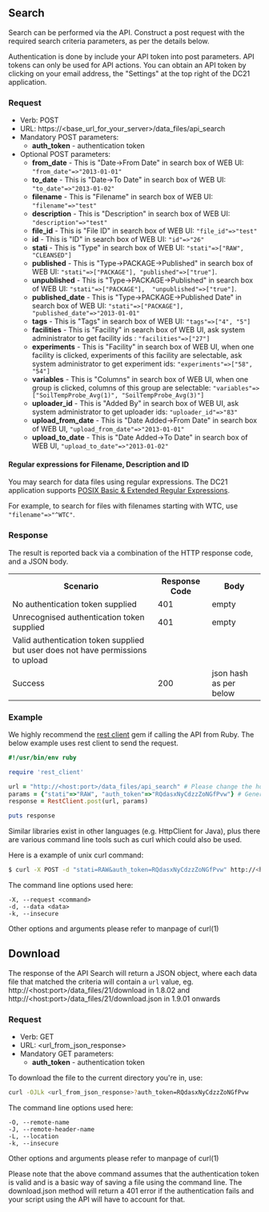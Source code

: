 ## Search
Search can be performed via the API. Construct a post request with the required search criteria parameters, as per the details below. 

Authentication is done by include your API token into post parameters. API tokens can only be used for API actions. You can obtain an API token by clicking on your email address, the "Settings" at the top right of the DC21 application.

### Request

* Verb: POST
* URL: https://\<base_url_for_your_server\>/data_files/api_search
* Mandatory POST parameters:
  * **auth_token** - authentication token
* Optional POST parameters:
  * **from_date** - This is "Date->From Date" in search box of WEB UI: `"from_date"=>"2013-01-01"`
  * **to_date** - This is "Date->To Date" in search box of WEB UI: `"to_date"=>"2013-01-02"`
  * **filename** - This is "Filename" in search box of WEB UI: `"filename"=>"test"`
  * **description** - This is "Description" in search box of WEB UI: `"description"=>"test"`
  * **file_id** - This is "File ID" in search box of WEB UI: `"file_id"=>"test"`
  * **id** - This is "ID" in search box of WEB UI: `"id"=>"26"`
  * **stati** - This is "Type" in search box of WEB UI: `"stati"=>["RAW", "CLEANSED"]`
  * **published** - This is "Type->PACKAGE->Published" in search box of WEB UI: `"stati"=>["PACKAGE"], "published"=>["true"]`.
  * **unpublished** - This is "Type->PACKAGE->Published" in search box of WEB UI: `"stati"=>["PACKAGE"],  "unpublished"=>["true"]`.
  * **published_date** - This is "Type->PACKAGE->Published Date" in search box of WEB UI: `"stati"=>["PACKAGE"], "published_date"=>"2013-01-01"`
  * **tags** - This is "Tags" in search box of WEB UI: `"tags"=>["4", "5"]`
  * **facilities** - This is "Facility" in search box of WEB UI, ask system administrator to get facility ids : `"facilities"=>["27"]`
  * **experiments** - This is "Facility" in search box of WEB UI, when one facility is clicked, experiments of this facility are selectable, ask system administrator to get experiment ids: `"experiments"=>["58", "54"]`
  * **variables** - This is "Columns" in search box of WEB UI, when one group is clicked, columns of this group are selectable: `"variables"=>["SoilTempProbe_Avg(1)", "SoilTempProbe_Avg(3)"]`
  * **uploader_id** - This is "Added By" in search box of WEB UI, ask system administrator to get uploader ids: `"uploader_id"=>"83"`
  * **upload_from_date** - This is "Date Added->From Date" in search box of WEB UI, `"upload_from_date"=>"2013-01-01"`
  * **upload_to_date** - This is "Date Added->To Date" in search box of WEB UI, `"upload_to_date"=>"2013-01-02"`

#### Regular expressions for Filename, Description and ID

You may search for data files using regular expressions. The DC21 application supports [POSIX Basic & Extended Regular Expressions](http://en.wikipedia.org/wiki/Regular_expression#POSIX_Basic_Regular_Expressions).

For example, to search for files with filenames starting with WTC, use `"filename"=>"^WTC"`.

### Response
The result is reported back via a combination of the HTTP response code, and a JSON body.
<table>
 <tr>
  <th>Scenario</th>
  <th>Response Code</th>
  <th>Body</th>
 </tr>
 <tr>
  <td>No authentication token supplied</td>
  <td>401</td>
  <td>empty</td>
 </tr>
 <tr>
  <td>Unrecognised authentication token supplied</td>
  <td>401</td>
  <td>empty</td>
 </tr>
 <tr>
  <td>Valid authentication token supplied but user does not
  have permissions to upload</td>
  <td></td>
  <td></td>
 </tr>
 <tr>
  <td>Success</td>
  <td>200</td>
  <td>json hash as per below</td>
 </tr>
</table>


### Example
We highly recommend the [rest client](https://github.com/archiloque/rest-client) gem if calling the API from Ruby. The below example uses rest client to send the request.

```ruby
#!/usr/bin/env ruby

require 'rest_client'

url = "http://<host:port>/data_files/api_search" # Please change the host:port part!
params = {"stati"=>"RAW", "auth_token"=>"RQdasxNyCdzzZoNGfPvw"} # Generate your own token and paste here
response = RestClient.post(url, params)

puts response
```

Similar libraries exist in other languages (e.g. HttpClient for Java), plus there are various command line tools such as curl which could also be used.

Here is a example of unix curl command:

```bash
$ curl -X POST -d "stati=RAW&auth_token=RQdasxNyCdzzZoNGfPvw" http://<host:port>/data_files/api_search
```

The command line options used here:
```
-X, --request <command>
-d, --data <data>
-k, --insecure
```

Other options and arguments please refer to manpage of curl(1)

## Download

The response of the API Search will return a JSON object, where each data file that matched the criteria will contain a `url` value, eg. http://\<host\:port\>/data_files/21/download in 1.8.02 and http://\<host\:port\>/data_files/21/download.json in 1.9.01 onwards

### Request

* Verb: GET
* URL: \<url_from_json_response\>
* Mandatory GET parameters:
  * **auth_token** - authentication token

To download the file to the current directory you're in, use:
```bash
curl -OJLk <url_from_json_response>?auth_token=RQdasxNyCdzzZoNGfPvw
```

The command line options used here:
```
-O, --remote-name
-J, --remote-header-name
-L, --location
-k, --insecure
```

Other options and arguments please refer to manpage of curl(1)

Please note that the above command assumes that the authentication token is valid and is a basic way of saving a file using the command line. The download.json method will return a 401 error if the authentication fails and your script using the API will have to account for that.